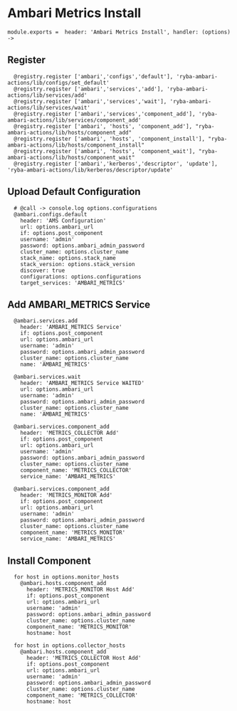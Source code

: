 
# Ambari Metrics Install

    module.exports =  header: 'Ambari Metrics Install', handler: (options) ->
    
## Register

      @registry.register ['ambari','configs','default'], 'ryba-ambari-actions/lib/configs/set_default'
      @registry.register ['ambari','services','add'], 'ryba-ambari-actions/lib/services/add'
      @registry.register ['ambari','services','wait'], 'ryba-ambari-actions/lib/services/wait'
      @registry.register ['ambari','services','component_add'], 'ryba-ambari-actions/lib/services/component_add'
      @registry.register ['ambari', 'hosts', 'component_add'], "ryba-ambari-actions/lib/hosts/component_add"
      @registry.register ['ambari', 'hosts', 'component_install'], "ryba-ambari-actions/lib/hosts/component_install"
      @registry.register ['ambari', 'hosts', 'component_wait'], "ryba-ambari-actions/lib/hosts/component_wait"
      @registry.register ['ambari','kerberos','descriptor', 'update'], 'ryba-ambari-actions/lib/kerberos/descriptor/update'

## Upload Default Configuration

      # @call -> console.log options.configurations
      @ambari.configs.default
        header: 'AMS Configuration'
        url: options.ambari_url
        if: options.post_component
        username: 'admin'
        password: options.ambari_admin_password
        cluster_name: options.cluster_name
        stack_name: options.stack_name
        stack_version: options.stack_version
        discover: true
        configurations: options.configurations
        target_services: 'AMBARI_METRICS'

## Add AMBARI_METRICS Service

      @ambari.services.add
        header: 'AMBARI_METRICS Service'
        if: options.post_component
        url: options.ambari_url
        username: 'admin'
        password: options.ambari_admin_password
        cluster_name: options.cluster_name
        name: 'AMBARI_METRICS'

      @ambari.services.wait
        header: 'AMBARI_METRICS Service WAITED'
        url: options.ambari_url
        username: 'admin'
        password: options.ambari_admin_password
        cluster_name: options.cluster_name
        name: 'AMBARI_METRICS'

      @ambari.services.component_add
        header: 'METRICS_COLLECTOR Add'
        if: options.post_component
        url: options.ambari_url
        username: 'admin'
        password: options.ambari_admin_password
        cluster_name: options.cluster_name
        component_name: 'METRICS_COLLECTOR'
        service_name: 'AMBARI_METRICS'

      @ambari.services.component_add
        header: 'METRICS_MONITOR Add'
        if: options.post_component
        url: options.ambari_url
        username: 'admin'
        password: options.ambari_admin_password
        cluster_name: options.cluster_name
        component_name: 'METRICS_MONITOR'
        service_name: 'AMBARI_METRICS'

## Install Component

      for host in options.monitor_hosts
        @ambari.hosts.component_add
          header: 'METRICS_MONITOR Host Add'
          if: options.post_component
          url: options.ambari_url
          username: 'admin'
          password: options.ambari_admin_password
          cluster_name: options.cluster_name
          component_name: 'METRICS_MONITOR'
          hostname: host

      for host in options.collector_hosts
        @ambari.hosts.component_add
          header: 'METRICS_COLLECTOR Host Add'
          if: options.post_component
          url: options.ambari_url
          username: 'admin'
          password: options.ambari_admin_password
          cluster_name: options.cluster_name
          component_name: 'METRICS_COLLECTOR'
          hostname: host

